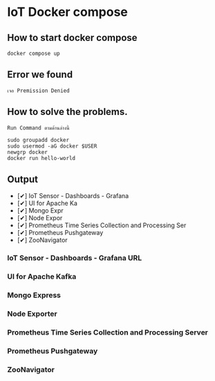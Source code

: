 # IoT Docker compose


## How to start docker compose

    docker compose up

## Error we found

    เจอ Premission Denied

## How to solve the problems.

    Run Command ตามด้านล่างนี้

    sudo groupadd docker
    sudo usermod -aG docker $USER
    newgrp docker
    docker run hello-world

## Output

- [✔] IoT Sensor - Dashboards - Grafana 
- [✔] UI for Apache Ka
- [✔] Mongo Expr
- [✔] Node Expor
- [✔] Prometheus Time Series Collection and Processing Ser
- [✔] Prometheus Pushgateway
- [✔] ZooNavigator


### IoT Sensor - Dashboards - Grafana URL

### UI for Apache Kafka

### Mongo Express

### Node Exporter

### Prometheus Time Series Collection and Processing Server

### Prometheus Pushgateway

### ZooNavigator